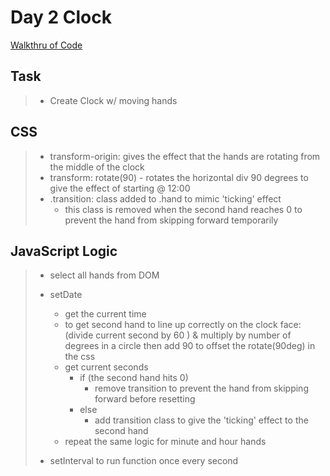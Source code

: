 # Day 2 Clock

[Walkthru of Code](https://www.youtube.com/watch?v=lRuZEltTHLc)

## Task

> - Create Clock w/ moving hands

## CSS

> - transform-origin: gives the effect that the hands are rotating from the middle of the clock
> - transform: rotate(90) - rotates the horizontal div 90 degrees to give the effect of starting @ 12:00
> - .transition: class added to .hand to mimic 'ticking' effect
>   - this class is removed when the second hand reaches 0 to prevent the hand from skipping forward temporarily

## JavaScript Logic

> - select all hands from DOM
> - setDate
>
>   - get the current time
>   - to get second hand to line up correctly on the clock face: (divide current second by 60 ) & multiply by number of degrees in a circle then add 90 to offset the rotate(90deg) in the css
>   - get current seconds
>     - if (the second hand hits 0)
>       - remove transition to prevent the hand from skipping forward before resetting
>     - else
>       - add transition class to give the 'ticking' effect to the second hand
>   - repeat the same logic for minute and hour hands
>
> - setInterval to run function once every second
